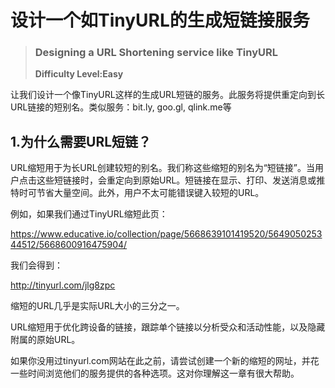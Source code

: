 # 设计一个如TinyURL的生成短链接服务

> ### **Designing a URL Shortening service like TinyURL** 
>
> **Difficulty Level:Easy**

让我们设计一个像TinyURL这样的生成URL短链的服务。此服务将提供重定向到长URL链接的短别名。类似服务：bit.ly, goo.gl, qlink.me等

## 1.为什么需要URL短链？

URL缩短用于为长URL创建较短的别名。我们称这些缩短的别名为“短链接”。当用户点击这些短链接时，会重定向到原始URL。短链接在显示、打印、发送消息或推特时可节省大量空间。此外，用户不太可能错误键入较短的URL。

例如，如果我们通过TinyURL缩短此页：

https://www.educative.io/collection/page/5668639101419520/564905025344512/5668600916475904/

我们会得到：

http://tinyurl.com/jlg8zpc

缩短的URL几乎是实际URL大小的三分之一。

URL缩短用于优化跨设备的链接，跟踪单个链接以分析受众和活动性能，以及隐藏附属的原始URL。

如果你没用过tinyurl.com网站在此之前，请尝试创建一个新的缩短的网址，并花一些时间浏览他们的服务提供的各种选项。这对你理解这一章有很大帮助。